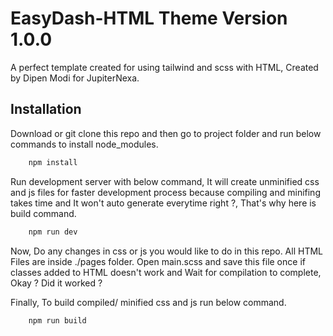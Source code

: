 
# EasyDash-HTML Theme Version 1.0.0

A perfect template created for using tailwind and scss with HTML, Created by Dipen Modi for JupiterNexa.
## Installation

Download or git clone this repo and then go to project folder and run below commands to install node_modules.

```bash
    npm install
```

Run development server with below command, It will create unminified css and js files for faster development process because compiling and minifing takes time and It won't auto generate everytime right ?, That's why here is build command.

```bash
    npm run dev
```

Now, Do any changes in css or js you would like to do in this repo. All HTML Files are inside ./pages folder. Open main.scss and save this file once if classes added to HTML doesn't work and Wait for compilation to complete, Okay ? Did it worked ?

Finally, To build compiled/ minified css and js run below command.

```bash
    npm run build
```
